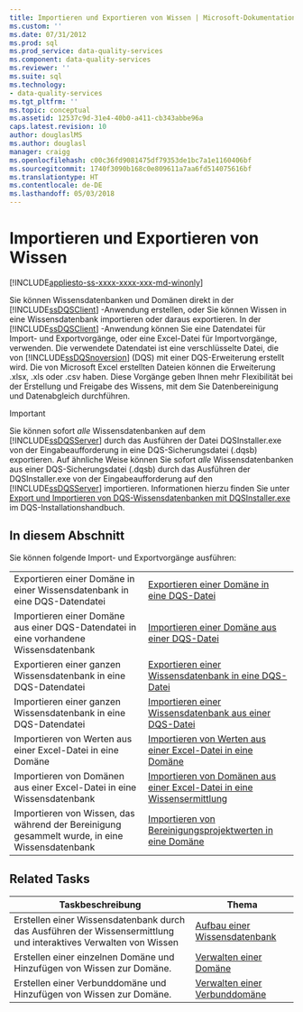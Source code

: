 ```yaml
---
title: Importieren und Exportieren von Wissen | Microsoft-Dokumentation
ms.custom: ''
ms.date: 07/31/2012
ms.prod: sql
ms.prod_service: data-quality-services
ms.component: data-quality-services
ms.reviewer: ''
ms.suite: sql
ms.technology:
- data-quality-services
ms.tgt_pltfrm: ''
ms.topic: conceptual
ms.assetid: 12537c9d-31e4-40b0-a411-cb343abbe96a
caps.latest.revision: 10
author: douglaslMS
ms.author: douglasl
manager: craigg
ms.openlocfilehash: c00c36fd9081475df79353de1bc7a1e1160406bf
ms.sourcegitcommit: 1740f3090b168c0e809611a7aa6fd514075616bf
ms.translationtype: HT
ms.contentlocale: de-DE
ms.lasthandoff: 05/03/2018
---
```

# <a name="importing-and-exporting-knowledge"></a>Importieren und Exportieren von Wissen

[!INCLUDE[appliesto-ss-xxxx-xxxx-xxx-md-winonly](../includes/appliesto-ss-xxxx-xxxx-xxx-md-winonly.md)]

  Sie können Wissensdatenbanken und Domänen direkt in der [!INCLUDE[ssDQSClient](../includes/ssdqsclient-md.md)] -Anwendung erstellen, oder Sie können Wissen in eine Wissensdatenbank importieren oder daraus exportieren. In der [!INCLUDE[ssDQSClient](../includes/ssdqsclient-md.md)] -Anwendung können Sie eine Datendatei für Import- und Exportvorgänge, oder eine Excel-Datei für Importvorgänge, verwenden. Die verwendete Datendatei ist eine verschlüsselte Datei, die von [!INCLUDE[ssDQSnoversion](../includes/ssdqsnoversion-md.md)] (DQS) mit einer DQS-Erweiterung erstellt wird. Die von Microsoft Excel erstellten Dateien können die Erweiterung .xlsx, .xls oder .csv haben. Diese Vorgänge geben Ihnen mehr Flexibilität bei der Erstellung und Freigabe des Wissens, mit dem Sie Datenbereinigung und Datenabgleich durchführen.  
  
> [!IMPORTANT]  
>  Sie können sofort *alle* Wissensdatenbanken auf dem [!INCLUDE[ssDQSServer](../includes/ssdqsserver-md.md)] durch das Ausführen der Datei DQSInstaller.exe von der Eingabeaufforderung in eine DQS-Sicherungsdatei (.dqsb) exportieren. Auf ähnliche Weise können Sie sofort *alle* Wissensdatenbanken aus einer DQS-Sicherungsdatei (.dqsb) durch das Ausführen der DQSInstaller.exe von der Eingabeaufforderung auf den [!INCLUDE[ssDQSServer](../includes/ssdqsserver-md.md)] importieren. Informationen hierzu finden Sie unter [Export und Importieren von DQS-Wissensdatenbanken mit DQSInstaller.exe](../data-quality-services/install-windows/export-and-import-dqs-knowledge-bases-using-dqsinstaller-exe.md) im DQS-Installationshandbuch.  
  
## <a name="in-this-section"></a>In diesem Abschnitt  
 Sie können folgende Import- und Exportvorgänge ausführen:  
  
|||  
|-|-|  
|Exportieren einer Domäne in einer Wissensdatenbank in eine DQS-Datendatei|[Exportieren einer Domäne in eine DQS-Datei](../data-quality-services/export-a-domain-to-a-dqs-file.md)|  
|Importieren einer Domäne aus einer DQS-Datendatei in eine vorhandene Wissensdatenbank|[Importieren einer Domäne aus einer DQS-Datei](../data-quality-services/import-a-domain-from-a-dqs-file.md)|  
|Exportieren einer ganzen Wissensdatenbank in eine DQS-Datendatei|[Exportieren einer Wissensdatenbank in eine DQS-Datei](../data-quality-services/export-a-knowledge-base-to-a-dqs-file.md)|  
|Importieren einer ganzen Wissensdatenbank in eine DQS-Datendatei|[Importieren einer Wissensdatenbank aus einer DQS-Datei](../data-quality-services/import-a-knowledge-base-from-a-dqs-file.md)|  
|Importieren von Werten aus einer Excel-Datei in eine Domäne|[Importieren von Werten aus einer Excel-Datei in eine Domäne](../data-quality-services/import-values-from-an-excel-file-into-a-domain.md)|  
|Importieren von Domänen aus einer Excel-Datei in eine Wissensdatenbank|[Importieren von Domänen aus einer Excel-Datei in eine Wissensermittlung](../data-quality-services/import-domains-from-an-excel-file-in-knowledge-discovery.md)|  
|Importieren von Wissen, das während der Bereinigung gesammelt wurde, in eine Wissensdatenbank|[Importieren von Bereinigungsprojektwerten in eine Domäne](../data-quality-services/import-cleansing-project-values-into-a-domain.md)|  
  
## <a name="related-tasks"></a>Related Tasks  
  
|Taskbeschreibung|Thema|  
|----------------------|-----------|  
|Erstellen einer Wissensdatenbank durch das Ausführen der Wissensermittlung und interaktives Verwalten von Wissen|[Aufbau einer Wissensdatenbank](../data-quality-services/building-a-knowledge-base.md)|  
|Erstellen einer einzelnen Domäne und Hinzufügen von Wissen zur Domäne.|[Verwalten einer Domäne](../data-quality-services/managing-a-domain.md)|  
|Erstellen einer Verbunddomäne und Hinzufügen von Wissen zur Domäne.|[Verwalten einer Verbunddomäne](../data-quality-services/managing-a-composite-domain.md)|  
  
  
